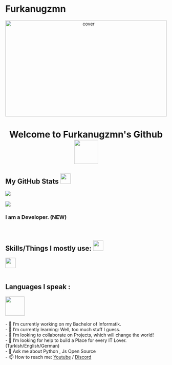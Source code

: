 # Furkanugzmn

<div align="center">
<img width="100%" height = "300px" src="https://birparcatuhaftik.com/wp-content/uploads/2019/09/maxresdefault-1.jpg" alt="cover" />
</div>

<h1 align='center'> Welcome to Furkanugzmn's Github <img src="https://media.giphy.com/media/LmNwrBhejkK9EFP504/giphy.gif" width=75> </h1>
<p align='center'>

  
<h2> My GitHub Stats <img src='https://media1.giphy.com/media/du3J3cXyzhj75IOgvA/giphy.gif?cid=ecf05e47x2g034i9pzwtzzsd3xgg2w9nr94t4tflbbgo3008&rid=giphy.gif' width='32px'> </h2>

</p>
<a href="https://github.com/Furkanugzmn">
  <img align="center" src="https://github-readme-stats.vercel.app/api?username=Furkanugzmn&count_private=true&show_icons=true&theme=chartreuse-dark" />
  <br>
  <br>
  <a href="https://github.com/Furkanugzmn">
    <img align="center" src="https://github-readme-stats.vercel.app/api/top-langs/?username=Furkanugzmn&layout=compact&theme=chartreuse-dark&langs_count=8" /></a>
  <br>

</div>
  
  <h3>I am a Developer. (NEW)</h3>
  <br>
<h2> Skills/Things I mostly use: <img src = "https://media2.giphy.com/media/QssGEmpkyEOhBCb7e1/giphy.gif?cid=ecf05e47a0n3gi1bfqntqmob8g9aid1oyj2wr3ds3mg700bl&rid=giphy.gif" width = 32px> </h2>

<a href= https://discord.gg/FUt8xFGjWP> <img width ='32px' src ='https://raw.githubusercontent.com/rahulbanerjee26/githubAboutMeGenerator/main/icons/discord.svg'> </a>
  <br>
  <br>
  <h2> Languages I speak : </h2>
  <a href= https://github.com/saizzou> <img width ='60px' src ='https://cdn.travelatelier.com/wp-content/uploads/2017/01/turkish-flag.jpg'> </a>

  <br>
  <br>
- 🔭 I’m currently working on my Bachelor of Informatik. <br>
- 🌱 I’m currently learning: Well, too much stuff I guess. <br>
- 👯 I’m looking to collaborate on Projects, which will change the world! <br>
- 🤔 I’m looking for help to build a Place for every IT Lover. (Turkish/English/German) <br>
- 💬 Ask me about Python , Js Open Source <br>
- 📫 How to reach me: <a href= https://youtube.com/c/koddunyam>Youtube</a> / <a href= https://discord.gg/FUt8xFGjWP> Discord</a>   <br>




